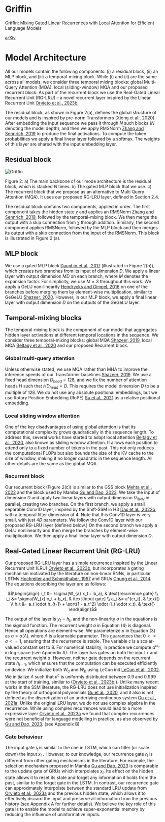 # Griffin
Griffin: Mixing Gated Linear Recurrences with Local Attention for Efficient Language Models

[arXiv](https://arxiv.org/abs/2402.19427)

# Model Architecture
All our models contain the following components: (i) a residual block, (ii) an MLP block, and (iii) a temporal-mixing block. While (i) and (ii) are the same across all models, we consider three temporal mixing blocks: global Multi-Query Attention (MQA), local (sliding-window) MQA and our proposed recurrent block. As part of the recurrent block we use the Real-Gated Linear Recurrent Unit (RG-LRU) – a novel recurrent layer inspired by the Linear Recurrent Unit [Orvieto et al., 2023b](https://arxiv.org/abs/2303.06349).

The residual block, as shown in Figure 2(a), defines the global structure of our models and is inspired by pre-norm Transformers (Xiong et al., 2020). After embedding the input sequence we pass it through $N$ such blocks ($N$ denoting the model depth), and then we apply RMSNorm [Zhang and Sennrich, 2019](https://arxiv.org/abs/1910.07467) to produce the final activations. To compute the token probabilities we apply a final linear layer followed by a softmax. The weights of this layer are shared with the input embedding layer.
## Residual block

![Griffin](https://arxiv.org/html/2402.19427v1/x3.png)

Figure 2: a) The main backbone of our mode architecture is the residual block, which is stacked $N$ times. b) The gated MLP block that we use. c) The recurrent block that we propose as an alternative to Multi Query Attention (MQA). It uses our proposed RG-LRU layer, defined in Section 2.4.

The residual block contains two components, applied in order. The first component takes the hidden state $\chi$ and applies an RMSNorm [Zhang and Sennrich, 2019](https://arxiv.org/abs/1910.07467), followed by the temporal-mixing block. We then merge the output with a skip connection from $\chi$ through addition. Similarly, the second component applies RMSNorm, followed by the MLP block and then merges its output with a skip connection from the input of the RMSNorm. This block is illustrated in Figure 2 (a).

## MLP block
We use a gated MLP block  [Dauphin et al., 2017](https://arxiv.org/abs/1612.08083) (illustrated in Figure 2(b)), which creates two branches from its input of dimension
$D$. We apply a linear layer with output dimension $MD$
 on each branch, where $M$ denotes the expansion factor. For simplicity, we use $M=3$ throughout this work. We apply a GeLU non-linearity [Hendrycks and Gimpel, 2016](https://arxiv.org/abs/1606.08415) on one of the branches before merging them by element-wise multiplication, similar to GeGeLU [Shazeer, 2020](https://arxiv.org/abs/2002.05202). However, in our MLP block, we apply a final linear layer with output dimension $D$ on the outputs of the GeGeLU layer.

## Temporal-mixing blocks
The temporal-mixing block is the component of our model that aggregates hidden layer activations at different temporal locations in the sequence. We consider three temporal-mixing blocks: global MQA [Shazeer, 2019](https://arxiv.org/abs/1911.02150), local MQA [Beltagy et al., 2020](https://arxiv.org/abs/2004.05150) and our proposed Recurrent block.

### Global multi-query attention
Unless otherwise stated, we use MQA rather than MHA to improve the inference speeds of our Transformer baselines [Shazeer, 2019](https://arxiv.org/abs/1911.02150). We use a fixed head dimension $D_{head}=128$, and we fix the number of attention heads $H$ such that $HD_{head}=D$. This requires the model dimension $D$ to be a multiple of 128. We do not use any absolute positional embeddings, but we use Rotary Position Embedding (RoPE) [Su et al., 2021](https://arxiv.org/abs/2104.09864) as a relative positional embedding.

### Local sliding window attention
One of the key disadvantages of using global attention is that its computational complexity grows quadratically in the sequence length. To address this, several works have started to adopt local attention [Beltagy et al., 2020](https://arxiv.org/abs/2004.05150), also known as sliding window attention. It allows each position to attend only to a fixed number of tokens in the past. This not only reduces the computational FLOPs but also bounds the size of the KV cache to the size of window, making it no longer quadratic in the sequence length. All other details are the same as the global MQA.

### Recurrent block
Our recurrent block (Figure 2(c)) is similar to the GSS block [Mehta et al., 2022](https://arxiv.org/abs/2206.13947) and the block used by Mamba [Gu and Dao, 2023](https://arxiv.org/abs/2312.00752). We take the input of dimension $D$  and apply two linear layers with output dimension $D_{RNN}$ in parallel, creating two branches. On the first branch, we apply a small separable Conv1D layer, inspired by the Shift-SSM in H3 [Dao et al., 2022b](https://arxiv.org/abs/2212.14052), with a temporal filter dimension of 4. Note that this Conv1D layer is very small, with just $4D$
 parameters. We follow the Conv1D layer with our proposed RG-LRU layer (defined below.) On the second branch we apply a GeLU nonlinearity and then merge the branches by element-wise multiplication. We then apply a final linear layer with output dimension $D$.

## Real-Gated Linear Recurrent Unit (RG-LRU)
Our proposed RG-LRU layer has a simple recurrence inspired by the Linear Recurrent Unit (LRU) [Orvieto et al., 2023b](https://arxiv.org/abs/2303.06349), but incorporates a gating mechanism motivated by the literature on non-linear RNNs, in particular LSTMs [Hochreiter and Schmidhuber, 1997](https://direct.mit.edu/neco/article-abstract/9/8/1735/6109/Long-Short-Term-Memory?redirectedFrom=fulltext) and GRUs [Chung et al., 2014](https://arxiv.org/abs/1412.3555). The equations describing the layer are as follows:

$$\begin{align}
r_t &= \sigma(W_{a} x_t + b_a), & \text{recurrence gate} \\
i_t &= \sigma(W_{x} x_t + b_x), & \text{input gate} \\
a_t &= a^{cr_t}, & \text{} \\
h_t &= a_t \odot h_{t-1} + \sqrt{1 - a_t^2} \odot (i_t \odot x_t). & \text{}
\end{align}$$

The output of the layer is $y_t=h_t$, and the non-linearity $\sigma$ in the equations is the sigmoid function. The recurrent weight $a$ in Equation (4) is diagonal. Hence all operations are element-wise. We parameterize $a$ in Equation (3) as $a=\sigma(\Lambda)$, where $\Lambda$ is a learnable parameter. This guarantees that $0 <= a <= 1$, ensuring that the recurrence is stable. The variable $c$ is a scalar-valued constant set to 8. For numerical stability, in practice we compute $a^{cr_t}$ in log-space (see Appendix A). The layer has gates on both the input $x$ and the recurrent weight $a$. However, neither gate depends on the recurrent state $h_{t-1}$, which ensures that the computation can be executed efficiently on device. We initialize both $W_{a}$ and $W_{b}$ using LeCun init [LeCun et al., 2002](https://cseweb.ucsd.edu/classes/wi08/cse253/Handouts/lecun-98b.pdf). We initialize $\Lambda$ such that $a^c$ is uniformly distributed between $0.9$ and $0.999$ at the start of training, similar to ([Orvieto et al., 2023b](https://arxiv.org/abs/2303.06349).). Unlike many recent works in the SSM literature, the RG-LRU does not use initialization inspired by the theory of orthogonal polynomials [Gu et al., 2020](https://proceedings.neurips.cc/paper/2020/hash/102f0bb6efb3a6128a3c750dd16729be-Abstract.html), and it also is not defined as the discretization of an underlying continuous system [Gu et al., 2021a](https://arxiv.org/abs/2111.00396). Unlike the original LRU layer, we do not use complex algebra in the recurrence. While using complex recurrences would lead to a more expressive layer [Orvieto et al., 2023a](https://arxiv.org/abs/2307.11888) we found that complex recurrences were not beneficial for language modelling in practice, as also observed by [Gu and Dao, 2023](https://arxiv.org/abs/2312.00752). (see Appendix B)

### Gate behaviour
The input gate $i_t$ is similar to the one in LSTM, which can filter (or scale down) the input $x_t$
. However, to our knowledge, our recurrence gate $r_t$ is different from other gating mechanisms in the literature. For example, the selection mechanism proposed in Mamba [Gu and Dao, 2023](https://arxiv.org/abs/2312.00752) is comparable to the update gate of GRUs which interpolates  $x_t$. Its effect on the hidden state allows it to reset its state and forget any information it holds from the past, similar to the forget gate in the LSTM. In contrast, our recurrence gate can approximately interpolate between the standard LRU update from [Orvieto et al., 2023a](https://arxiv.org/abs/2307.11888) and the previous hidden state, which allows it to effectively discard the input and preserve all information from the previous history (see Appendix A for further details). We believe the key role of this gate is to enable the model to achieve super-exponential memory by reducing the influence of uninformative inputs.
